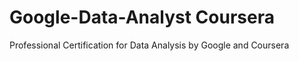 # Google-Data-Analyst Coursera
 
Professional Certification for Data Analysis by Google and Coursera

